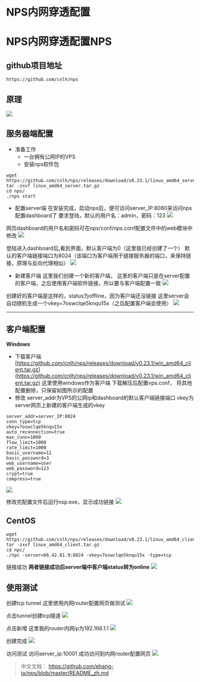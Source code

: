 # NPS内网穿透配置


<!--more-->

# NPS内网穿透配置NPS

## github项目地址

```url
https://github.com/cnlh/nps
```

## 原理

![](/OSS/image/20201101/1.png)

## 服务器端配置

+ 准备工作
  + 一台拥有公网IP的VPS
  + 安装nps软件包

```shell
wget https://github.com/cnlh/nps/releases/download/v0.23.1/linux_amd64_server.tar.gz
tar -zxvf linux_amd64_server.tar.gz
cd nps/
./nps start
```

+ 配置server端
  在安装完成，启动nps后，便可访问server_IP:8080来访问nps配置dashboard了
  要求登陆，默认的用户名：admin，密码：123
  ![](/OSS/image/20201101/2.png)

网页dashboard的用户名和密码可在nps/conf/nps.conf配置文件中的web模块中修改
![](/OSS/image/20201101/3.png)

登陆进入dashboard后,看到界面，默认客户端为0（这里我已经创建了一个）
默认的客户端链接端口为8024（该端口为客户端用于链接服务器的端口，来保持链接，原理与反向代理相似）
![](/OSS/image/20201101/4.png)

+ 新建客户端
  这里我们创建一个新的客户端，
  这里的客户端只是在server配置的客户端，之后使用客户端软件链接，所以要与客户端配置一致
  ![](/OSS/image/20201101/5.png)

创建好的客户端是这样的，status为offline，因为客户端还没链接
这里server会自动随机生成一个vkey=7oswclqe5knqu15x（之后配置客户端会使用）
![](/OSS/image/20201101/6.png)

---

## 客户端配置

**Windows**

+ 下载客户端
  [https://github.com/cnlh/nps/releases/download/v0.23.1/win_amd64_client.tar.gz](https://github.com/cnlh/nps/releases/download/v0.23.1/win_amd64_client.tar.gz)
  这里使用windows作为客户端
  下载解压后配置vps.conf，
  将其他配置删除，只保留如图所示的配置
+ 修改
  server_addr为VPS的公网ip和dashboard的默认客户端链接端口
  vkey为server网页上新建的客户端生成的vkey

```TXT
server_addr=server_IP:8024
conn_type=tcp
vkey=7oswclqe5knqu15x
auto_reconnection=true
max_conn=1000
flow_limit=1000
rate_limit=1000
basic_username=11
basic_password=3
web_username=user
web_password=123
crypt=true
compress=true
```

![](/OSS/image/20201101/7.png)

修改完配置文件后运行nsp.exe，显示成功链接
![](/OSS/image/20201101/8.png)

## CentOS

```shell
wget https://github.com/cnlh/nps/releases/download/v0.23.1/linux_amd64_client.tar.gz
tar -zxvf linux_amd64_client.tar.gz
cd npc/
./npc -server=66.42.81.9:8024 -vkey=7oswclqe5knqu15x -type=tcp
```

链接成功
**两者链接成功后server端中客户端status转为online**
![](/OSS/image/20201101/9.png)

## 使用测试

创建tcp tunnel
这里使用内网router配置网页做测试
![](/OSS/image/20201101/10.png)

点击tunnel创建tcp隧道
![](/OSS/image/20201101/11.png)

点击新增
这里我的router内网ip为192.168.1.1
![](/OSS/image/20201101/12.png)

创建完成
![](/OSS/image/20201101/13.png)

访问测试
访问server_ip:10001
成功访问到内网router配置网页
![](/OSS/image/20201101/14.png)

> 中文文档： https://github.com/ehang-io/nps/blob/master/README_zh.md


